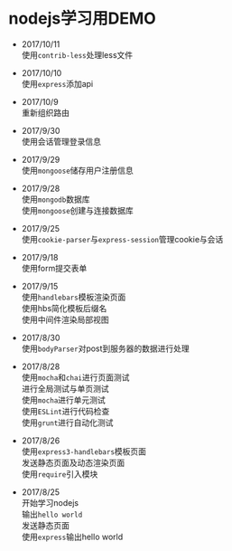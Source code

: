 # nodejs学习用DEMO

* 2017/10/11  
使用`contrib-less`处理less文件  

* 2017/10/10  
使用`express`添加api  

* 2017/10/9  
重新组织路由  

* 2017/9/30  
使用会话管理登录信息  

* 2017/9/29  
使用`mongoose`储存用户注册信息  

* 2017/9/28  
使用`mongodb`数据库  
使用`mongoose`创建与连接数据库  

* 2017/9/25  
使用`cookie-parser`与`express-session`管理cookie与会话  

* 2017/9/18  
使用form提交表单  

* 2017/9/15  
使用`handlebars`模板渲染页面  
使用hbs简化模板后缀名  
使用中间件渲染局部视图  

* 2017/8/30  
使用`bodyParser`对post到服务器的数据进行处理  

* 2017/8/28  
使用`mocha`和`chai`进行页面测试  
进行全局测试与单页测试  
使用`mocha`进行单元测试  
使用`ESLint`进行代码检查  
使用`grunt`进行自动化测试  

* 2017/8/26  
使用`express3-handlebars`模板页面  
发送静态页面及动态渲染页面  
使用`require`引入模块  

* 2017/8/25  
开始学习nodejs  
输出`hello world`  
发送静态页面  
使用`express`输出hello world  
